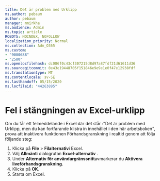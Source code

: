 ```yaml
---
title: Det är problem med Urklipp
ms.author: pebaum
author: pebaum
manager: mnirkhe
ms.audience: Admin
ms.topic: article
ROBOTS: NOINDEX, NOFOLLOW
localization_priority: Normal
ms.collection: Adm_O365
ms.custom:
- "9000688"
- "2580"
ms.openlocfilehash: dc086f0c43cf307215d8d97a87fdf21d61611d36
ms.sourcegitcommit: 0e43e19448705f151846e9e9e1e0f47e12938fdf
ms.translationtype: MT
ms.contentlocale: sv-SE
ms.lasthandoff: 05/15/2020
ms.locfileid: "44263895"
---
```

# <a name="resolving-excel-clipboard-error"></a>Fel i stängningen av Excel-urklipp

Om du får ett felmeddelande i Excel där det står :"Det är problem med Urklipp, men du kan fortfarande klistra in innehållet i den här arbetsboken", prova att inaktivera funktionen Förhandsgranskning i realtid genom att följa följande steg:

1. Klicka på **File**  >  **Filalternativ**i Excel.
3. Välj **Allmänt**i dialogrutan **Excel-alternativ** .
4. Under **Alternativ för användargränssnitt**avmarkerar du **Aktivera liveförhandsgranskning**.
5. Klicka på **OK**.
6. Starta om Excel.

